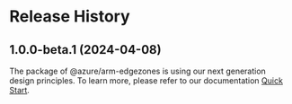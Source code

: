 # Release History
    
## 1.0.0-beta.1 (2024-04-08)

The package of @azure/arm-edgezones is using our next generation design principles. To learn more, please refer to our documentation [Quick Start](https://aka.ms/js-track2-quickstart).
